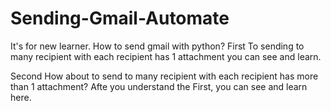 # Sending-Gmail-Automate

It's for new learner.
How to send gmail with python?
First
To sending to many recipient with each recipient has 1 attachment you can see and learn. 

Second
How about to send to many recipient with each recipient has more than 1 attachment?
Afte you understand the First, you can see and learn here.
